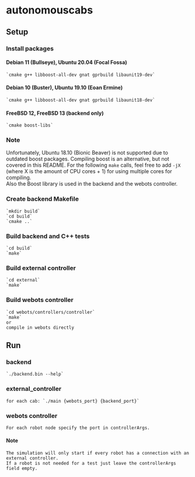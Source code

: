 # autonomouscabs
## Setup
### Install packages
#### Debian 11 (Bullseye), Ubuntu 20.04 (Focal Fossa)
    `cmake g++ libboost-all-dev gnat gprbuild libaunit19-dev`
#### Debian 10 (Buster), Ubuntu 19.10 (Eoan Ermine)
    `cmake g++ libboost-all-dev gnat gprbuild libaunit18-dev`
#### FreeBSD 12, FreeBSD 13 (backend only)
    `cmake boost-libs`
### Note
Unfortunately, Ubuntu 18.10 (Bionic Beaver) is not supported due
to outdated boost packages. Compiling boost is an alternative, but not covered in this README.
For the following `make` calls, feel free to add `-jX` (where X is the amount of CPU cores + 1)
for using multiple cores for compiling.  
Also the Boost library is used in the backend and the webots controller.
### Create backend Makefile
    `mkdir build`
    `cd build`
    `cmake ..`
### Build backend and C++ tests
    `cd build`
    `make`
### Build external controller
    `cd external`
    `make`
### Build webots controller
    `cd webots/controllers/controller`
    `make`
    or
    compile in webots directly
## Run
### backend
    `./backend.bin --help`
### external_controller
    for each cab: `./main {webots_port} {backend_port}`
### webots controller
    For each robot node specify the port in controllerArgs.
#### Note
    The simulation will only start if every robot has a connection with an external controller.
    If a robot is not needed for a test just leave the controllerArgs field empty.
